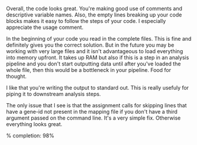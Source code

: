 Overall, the code looks great. You're making good use of comments and descriptive variable names. Also, the empty lines breaking up your code blocks makes it easy to follow the steps of your code. I especially appreciate the usage comment.

In the beginning of your code you read in the complete files. This is fine and definitely gives you the correct solution. But in the future you may be working with very large files and it isn't advantageous to load everything into memory upfront. It takes up RAM but also if this is a step in an analysis pipeline and you don't start outputting data until after you've loaded the whole file, then this would be a bottleneck in your pipeline. Food for thought.

I like that you're writing the output to standard out. This is really usefuly for piping it to downstream analysis steps.

The only issue that I see is that the assignment calls for skipping lines that have a gene-id not present in the mapping file if you don't have a third argument passed on the command line. It's a very simple fix. Otherwise everything looks great.

% completion: 98%
